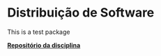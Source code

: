 # Distribuição de Software

This is a test package

[**Repositório da disciplina**](https://github.com/Insper/dev-aberto)
